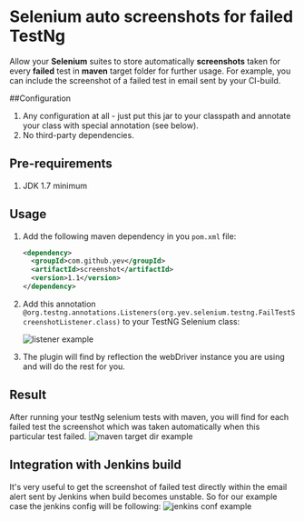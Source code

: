 # Selenium auto screenshots for failed TestNg 
Allow your **Selenium** suites to store automatically **screenshots** taken for every **failed** test in **maven** target folder for further usage. For example, you can include the screenshot of a failed test in email sent by your CI-build.

##Configuration
1. Any configuration at all - just put this jar to your classpath and annotate your class with special annotation (see below).
2. No third-party dependencies.

## Pre-requirements
1. JDK 1.7 minimum


## Usage

1. Add the following maven dependency in you ```pom.xml``` file:

    ```xml 
    <dependency>
      <groupId>com.github.yev</groupId>
      <artifactId>screenshot</artifactId>
      <version>1.1</version>
    </dependency>
    ```
    
2. Add this annotation ```@org.testng.annotations.Listeners(org.yev.selenium.testng.FailTestScreenshotListener.class)``` to your TestNG Selenium class:

    ![listener example](https://raw.githubusercontent.com/yev/seleniumMvnScreenshot/master/docs/ListenerExample.png)
    
3. The plugin will find by reflection the webDriver instance you are using and will do the rest for you.

## Result
After running your testNg selenium tests with maven, you will find for each failed test the screenshot which was taken automatically when this particular test failed.
![maven target dir example](https://raw.githubusercontent.com/yev/seleniumMvnScreenshot/master/docs/mvnTargerFolder.png)

## Integration with Jenkins build
It's very useful to get the screenshot of failed test directly within the email alert sent by Jenkins when build becomes unstable. So for our example case the jenkins config will be following:
![jenkins conf example](https://raw.githubusercontent.com/yev/seleniumMvnScreenshot/master/docs/selenium_Config_Jenkins_.png)

